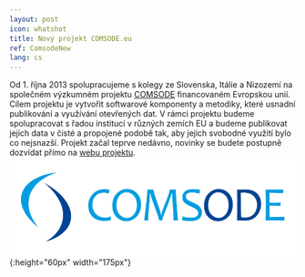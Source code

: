 ```yaml
---
layout: post
icon: whatshot
title: Nový projekt COMSODE.eu
ref: ComsodeNew
lang: cs
---
```


Od 1. října 2013 spolupracujeme s kolegy ze Slovenska, Itálie a Nizozemí na společném výzkumném projektu [COMSODE](http://www.comsode.eu) financovaném Evropskou unií. Cílem projektu je vytvořit softwarové komponenty a metodiky, které usnadní publikování a využívání otevřených dat. V rámci projektu budeme spolupracovat s řadou institucí v různých zemích EU a budeme publikovat jejich data v čisté a propojené podobě tak, aby jejich svobodné využití bylo co nejsnazší. Projekt začal teprve nedávno, novinky se budete postupně dozvídat přímo na [webu projektu](http://www.comsode.eu).
![COMSODE](/assets/images/COMSODEEU_logo.png "COMSODE"){:height="60px" width="175px"}
